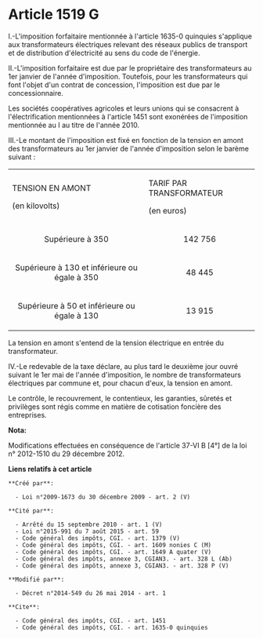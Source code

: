 # Article 1519 G

I.-L'imposition forfaitaire mentionnée à l'article 1635-0 quinquies s'applique aux transformateurs électriques relevant des
réseaux publics de transport et de distribution d'électricité au sens du code de l'énergie. 

II.-L'imposition forfaitaire est due par le propriétaire des transformateurs au 1er janvier de l'année d'imposition.
Toutefois, pour les transformateurs qui font l'objet d'un contrat de concession, l'imposition est due par le
concessionnaire. 

Les sociétés coopératives agricoles et leurs unions qui se consacrent à l'électrification mentionnées à l'article 1451 sont
exonérées de l'imposition mentionnée au I au titre de l'année 2010. 

III.-Le montant de l'imposition est fixé en fonction de la tension en amont des transformateurs au 1er janvier de l'année
d'imposition selon le barème suivant : 

<table>
  <tbody>
    <tr>
      <td>

TENSION EN AMONT 

(en kilovolts)

</td>
      <td>

TARIF PAR TRANSFORMATEUR 

(en euros)

</td>
    </tr>
    <tr>
      <td align="center">

Supérieure à 350 

</td>
      <td align="center">

142 756

</td>
    </tr>
    <tr>
      <td align="center">

Supérieure à 130 et inférieure ou égale à 350 

</td>
      <td align="center">

48 445

</td>
    </tr>
    <tr>
      <td align="center">

Supérieure à 50 et inférieure ou égale à 130 

</td>
      <td align="center">

13 915

</td>
    </tr>
  </tbody>
</table>

La tension en amont s'entend de la tension électrique en entrée du transformateur. 

IV.-Le redevable de la taxe déclare, au plus tard le deuxième jour ouvré suivant le 1er mai de l'année d'imposition, le
nombre de transformateurs électriques par commune et, pour chacun d'eux, la tension en amont. 

Le contrôle, le recouvrement, le contentieux, les garanties, sûretés et privilèges sont régis comme en matière de cotisation
foncière des entreprises.

**Nota:**

Modifications effectuées en conséquence de l'article 37-VI B [4°] de la loi n° 2012-1510 du 29 décembre 2012.

**Liens relatifs à cet article**

	**Créé par**:

	  - Loi n°2009-1673 du 30 décembre 2009 - art. 2 (V)

	**Cité par**:

	  - Arrêté du 15 septembre 2010 - art. 1 (V)
	  - Loi n°2015-991 du 7 août 2015 - art. 59
	  - Code général des impôts, CGI. - art. 1379 (V)
	  - Code général des impôts, CGI. - art. 1609 nonies C (M)
	  - Code général des impôts, CGI. - art. 1649 A quater (V)
	  - Code général des impôts, annexe 3, CGIAN3. - art. 328 L (Ab)
	  - Code général des impôts, annexe 3, CGIAN3. - art. 328 P (V)

	**Modifié par**:

	  - Décret n°2014-549 du 26 mai 2014 - art. 1

	**Cite**:

	  - Code général des impôts, CGI. - art. 1451
	  - Code général des impôts, CGI. - art. 1635-0 quinquies
